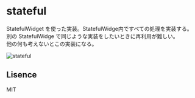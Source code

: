 # stateful

StatefulWidget を使った実装。StatefulWidge内ですべての処理を実装する。  
別の StatefulWidge で同じような実装をしたいときに再利用が難しい。  
他の何も考えないとこの実装になる。

![stateful](https://user-images.githubusercontent.com/13707135/86933314-6058fb00-c175-11ea-8d34-02a78b09bf72.png)

## Lisence

MIT

